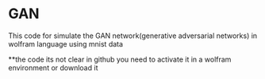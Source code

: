 # GAN

This code for simulate the GAN network(generative adversarial networks) in wolfram language using mnist data

**the code its not clear in github you need to activate it in a wolfram environment or download it
